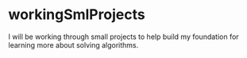# workingSmlProjects
I will be working through small projects to help build my foundation for learning more about solving algorithms.
